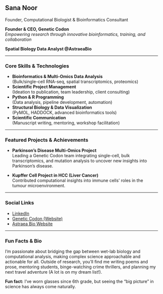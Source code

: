 ## Sana Noor  
Founder, Computational Biologist & Bioinformatics Consultant

**Founder & CEO, Genetic Codon**  
*Empowering research through innovative bioinformatics, training, and collaboration*


**Spatial Biology Data Analyst @AstraeaBio**

---

### Core Skills & Technologies
- **Bioinformatics & Multi-Omics Data Analysis**  
  (Bulk/single-cell RNA-seq, spatial transcriptomics, proteomics)
- **Scientific Project Management**  
  (Ideation to publication, team leadership, client consulting)
- **Python & R Programming**  
  (Data analysis, pipeline development, automation)
- **Structural Biology & Data Visualization**  
  (PyMOL, HADDOCK, advanced bioinformatics tools)
- **Scientific Communication**  
  (Manuscript writing, mentoring, workshop facilitation)

---

### Featured Projects & Achievements

- **Parkinson’s Disease Multi-Omics Project**  
  Leading a Genetic Codon team integrating single-cell, bulk transcriptomics, and mutation analysis to uncover new insights into Parkinson’s disease.

- **Kupffer Cell Project in HCC (Liver Cancer)**  
  Contributed computational insights into immune cells’ roles in the tumour microenvironment.

---

### Social Links  
- [LinkedIn](https://www.linkedin.com/in/sana-noor-7a1327116)  
- [Genetic Codon (Website)](https://geneticcodon.com)
- [Astraea Bio Website](https://astraeabio.com/)
<!-- Add more: Twitter, ResearchGate, etc., as desired -->

---

### Fun Facts & Bio

I’m passionate about bridging the gap between wet-lab biology and computational analysis, making complex science approachable and actionable for all. Outside of research, you’ll find me writing poems and prose, mentoring students, binge-watching crime thrillers, and planning my next travel adventure (A lot is on my dream list!).  

**Fun fact:** I’ve worn glasses since 6th grade, but seeing the “big picture” in science has always come naturally.

